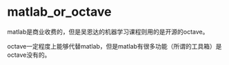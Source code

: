 # matlab_or_octave

matlab是商业收费的，但是吴恩达的机器学习课程则用的是开源的octave。

octave一定程度上能够代替matlab，但是matlab有很多功能（所谓的工具箱）是octave没有的。
